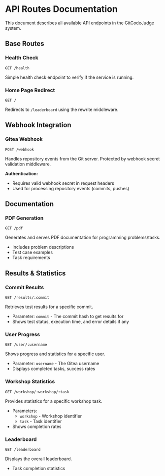 # API Routes Documentation

This document describes all available API endpoints in the GitCodeJudge system.

## Base Routes

### Health Check
```
GET /health
```
Simple health check endpoint to verify if the service is running.

### Home Page Redirect
```
GET /
```
Redirects to `/leaderboard` using the rewrite middleware.

## Webhook Integration

### Gitea Webhook
```
POST /webhook
```
Handles repository events from the Git server. Protected by webhook secret validation middleware.

**Authentication:**
- Requires valid webhook secret in request headers
- Used for processing repository events (commits, pushes)

## Documentation

### PDF Generation
```
GET /pdf
```
Generates and serves PDF documentation for programming problems/tasks.
- Includes problem descriptions
- Test case examples
- Task requirements

## Results & Statistics

### Commit Results
```
GET /results/:commit
```
Retrieves test results for a specific commit.
- Parameter: `commit` - The commit hash to get results for
- Shows test status, execution time, and error details if any

### User Progress
```
GET /user/:username
```
Shows progress and statistics for a specific user.
- Parameter: `username` - The Gitea username
- Displays completed tasks, success rates

### Workshop Statistics
```
GET /workshop/:workshop/:task
```
Provides statistics for a specific workshop task.
- Parameters:
    - `workshop` - Workshop identifier
    - `task` - Task identifier
- Shows completion rates

### Leaderboard
```
GET /leaderboard
```
Displays the overall leaderboard.
- Task completion statistics
